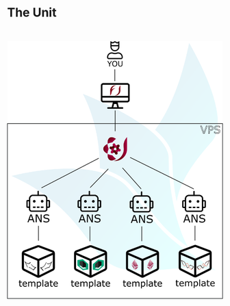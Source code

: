 
# The Unit

<div style="display: flex; align-items: center; margin-top:50px; justify-content:center">
<img src="assets/current-arch.png" width="700" />
</div>